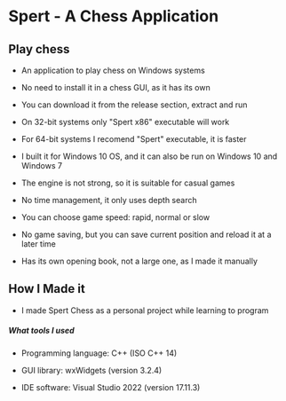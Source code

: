 # Spert - A Chess Application

## Play chess

* An application to play chess on Windows systems

* No need to install it in a chess GUI, as it has its own

* You can download it from the release section, extract and run

* On 32-bit systems only "Spert x86" executable will work

* For 64-bit systems I recomend "Spert" executable, it is faster

* I built it for Windows 10 OS, and it can also be run on Windows 10 and Windows 7

* The engine is not strong, so it is suitable for casual games

* No time management, it only uses depth search

* You can choose game speed: rapid, normal or slow

* No game saving, but you can save current position and reload it at a later time

* Has its own opening book, not a large one, as I made it manually

## How I Made it

* I made Spert Chess as a personal project while learning to program

##### What tools I used

* Programming language: C++ (ISO C++ 14)

* GUI library: wxWidgets (version 3.2.4)

* IDE software: Visual Studio 2022 (version 17.11.3)
